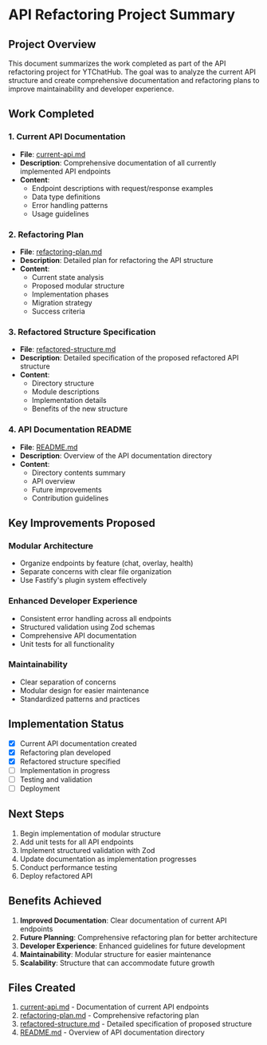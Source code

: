 # API Refactoring Project Summary

## Project Overview

This document summarizes the work completed as part of the API refactoring project for YTChatHub. The goal was to analyze the current API structure and create comprehensive documentation and refactoring plans to improve maintainability and developer experience.

## Work Completed

### 1. Current API Documentation
- **File**: [current-api.md](current-api.md)
- **Description**: Comprehensive documentation of all currently implemented API endpoints
- **Content**: 
  - Endpoint descriptions with request/response examples
  - Data type definitions
  - Error handling patterns
  - Usage guidelines

### 2. Refactoring Plan
- **File**: [refactoring-plan.md](refactoring-plan.md)
- **Description**: Detailed plan for refactoring the API structure
- **Content**:
  - Current state analysis
  - Proposed modular structure
  - Implementation phases
  - Migration strategy
  - Success criteria

### 3. Refactored Structure Specification
- **File**: [refactored-structure.md](refactored-structure.md)
- **Description**: Detailed specification of the proposed refactored API structure
- **Content**:
  - Directory structure
  - Module descriptions
  - Implementation details
  - Benefits of the new structure

### 4. API Documentation README
- **File**: [README.md](README.md)
- **Description**: Overview of the API documentation directory
- **Content**:
  - Directory contents summary
  - API overview
  - Future improvements
  - Contribution guidelines

## Key Improvements Proposed

### Modular Architecture
- Organize endpoints by feature (chat, overlay, health)
- Separate concerns with clear file organization
- Use Fastify's plugin system effectively

### Enhanced Developer Experience
- Consistent error handling across all endpoints
- Structured validation using Zod schemas
- Comprehensive API documentation
- Unit tests for all functionality

### Maintainability
- Clear separation of concerns
- Modular design for easier maintenance
- Standardized patterns and practices

## Implementation Status

- [x] Current API documentation created
- [x] Refactoring plan developed
- [x] Refactored structure specified
- [ ] Implementation in progress
- [ ] Testing and validation
- [ ] Deployment

## Next Steps

1. Begin implementation of modular structure
2. Add unit tests for all API endpoints
3. Implement structured validation with Zod
4. Update documentation as implementation progresses
5. Conduct performance testing
6. Deploy refactored API

## Benefits Achieved

1. **Improved Documentation**: Clear documentation of current API endpoints
2. **Future Planning**: Comprehensive refactoring plan for better architecture
3. **Developer Experience**: Enhanced guidelines for future development
4. **Maintainability**: Modular structure for easier maintenance
5. **Scalability**: Structure that can accommodate future growth

## Files Created

1. [current-api.md](current-api.md) - Documentation of current API endpoints
2. [refactoring-plan.md](refactoring-plan.md) - Comprehensive refactoring plan
3. [refactored-structure.md](refactored-structure.md) - Detailed specification of proposed structure
4. [README.md](README.md) - Overview of API documentation directory